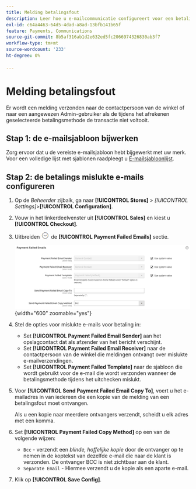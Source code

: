 ```yaml
---
title: Melding betalingsfout
description: Leer hoe u e-mailcommunicatie configureert voor een betalingsmethode die een transactie niet kan voltooien.
exl-id: c64a4463-64d5-4dad-a8ad-13bfb141b65f
feature: Payments, Communications
source-git-commit: 8b5af316ab1d2e632ed5fc2066974326830ab3f7
workflow-type: tm+mt
source-wordcount: '233'
ht-degree: 0%

---
```


# Melding betalingsfout

Er wordt een melding verzonden naar de contactpersoon van de winkel of naar een aangewezen Admin-gebruiker als de tijdens het afrekenen geselecteerde betalingsmethode de transactie niet voltooit.

## Stap 1: de e-mailsjabloon bijwerken

Zorg ervoor dat u de vereiste e-mailsjabloon hebt bijgewerkt met uw merk. Voor een volledige lijst met sjablonen raadpleegt u [E-mailsjabloonlijst](../systems/email-templates.md#email-template-list).

## Stap 2: de betalings mislukte e-mails configureren

1. Op de _Beheerder_ zijbalk, ga naar **[!UICONTROL Stores]** > _[!UICONTROL Settings]_>**[!UICONTROL Configuration]**.

1. Vouw in het linkerdeelvenster uit **[!UICONTROL Sales]** en kiest u **[!UICONTROL Checkout]**.

1. Uitbreiden ![Expansiekiezer](../assets/icon-display-expand.png) de **[!UICONTROL Payment Failed Emails]** sectie.

   ![Betaling is mislukt](../configuration-reference/sales/assets/checkout-payment-failed-emails.png){width="600" zoomable="yes"}

1. Stel de opties voor mislukte e-mails voor betaling in:

   - Set **[!UICONTROL Payment Failed Email Sender]** aan het opslagcontact dat als afzender van het bericht verschijnt.
   - Set **[!UICONTROL Payment Failed Email Receiver]** naar de contactpersoon van de winkel die meldingen ontvangt over mislukte e-mailverzendingen.
   - Set **[!UICONTROL Payment Failed Template]** naar de sjabloon die wordt gebruikt voor de e-mail die wordt verzonden wanneer de betalingsmethode tijdens het uitchecken mislukt.

1. Voor **[!UICONTROL Send Payment Failed Email Copy To]**, voert u het e-mailadres in van iedereen die een kopie van de melding van een betalingsfout moet ontvangen.

   Als u een kopie naar meerdere ontvangers verzendt, scheidt u elk adres met een komma.

1. Set **[!UICONTROL Payment Failed Copy Method]** op een van de volgende wijzen:

   - `Bcc` - verzendt een _blinde, hoffelijke kopie_ door de ontvanger op te nemen in de koptekst van dezelfde e-mail die naar de klant is verzonden. De ontvanger BCC is niet zichtbaar aan de klant.
   - `Separate Email` - Hiermee verzendt u de kopie als een aparte e-mail.

1. Klik op **[!UICONTROL Save Config]**.
